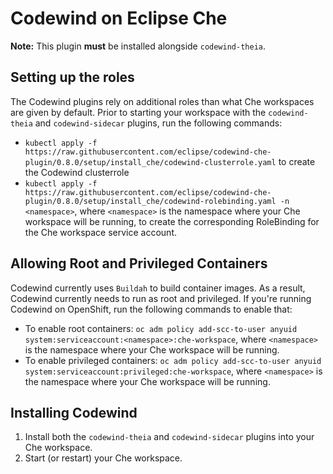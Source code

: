# Codewind on Eclipse Che

**Note:** This plugin **must** be installed alongside `codewind-theia`.

## Setting up the roles

The Codewind plugins rely on additional roles than what Che workspaces are given by default. Prior to starting your workspace with the `codewind-theia` and `codewind-sidecar` plugins, run the following commands:
- `kubectl apply -f https://raw.githubusercontent.com/eclipse/codewind-che-plugin/0.8.0/setup/install_che/codewind-clusterrole.yaml` to create the Codewind clusterrole
- `kubectl apply -f https://raw.githubusercontent.com/eclipse/codewind-che-plugin/0.8.0/setup/install_che/codewind-rolebinding.yaml -n <namespace>`, where `<namespace>` is the namespace where your Che workspace will be running, to create the corresponding RoleBinding for the Che workspace service account.

## Allowing Root and Privileged Containers

Codewind currently uses `Buildah` to build container images. As a result, Codewind currently needs to run as root and privileged. If you're running Codewind on OpenShift, run the following commands to enable that:
- To enable root containers: `oc adm policy add-scc-to-user anyuid system:serviceaccount:<namespace>:che-workspace`, where `<namespace>` is the namespace where your Che workspace will be running.
- To enable privileged containers: `oc adm policy add-scc-to-user anyuid system:serviceaccount:privileged:che-workspace`, where `<namespace>` is the namespace where your Che workspace will be running.

## Installing Codewind

1. Install both the `codewind-theia` and `codewind-sidecar` plugins into your Che workspace.
2. Start (or restart) your Che workspace. 